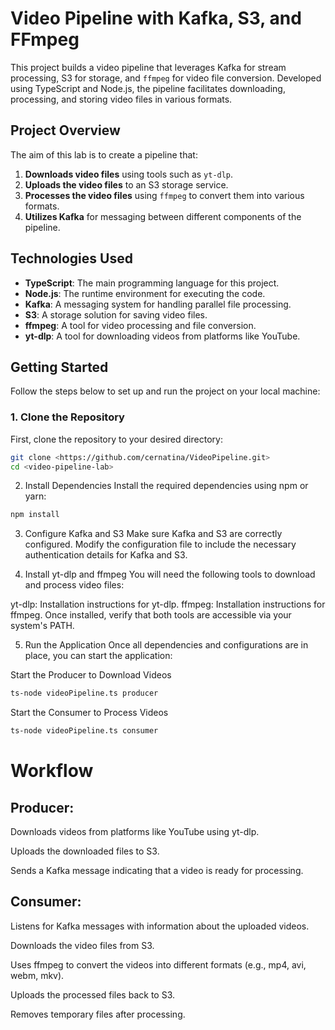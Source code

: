 # Video Pipeline with Kafka, S3, and FFmpeg

This project builds a video pipeline that leverages Kafka for stream processing, S3 for storage, and `ffmpeg` for video file conversion. Developed using TypeScript and Node.js, the pipeline facilitates downloading, processing, and storing video files in various formats.

## Project Overview

The aim of this lab is to create a pipeline that:
1. **Downloads video files** using tools such as `yt-dlp`.
2. **Uploads the video files** to an S3 storage service.
3. **Processes the video files** using `ffmpeg` to convert them into various formats.
4. **Utilizes Kafka** for messaging between different components of the pipeline.

## Technologies Used

- **TypeScript**: The main programming language for this project.
- **Node.js**: The runtime environment for executing the code.
- **Kafka**: A messaging system for handling parallel file processing.
- **S3**: A storage solution for saving video files.
- **ffmpeg**: A tool for video processing and file conversion.
- **yt-dlp**: A tool for downloading videos from platforms like YouTube.

## Getting Started

Follow the steps below to set up and run the project on your local machine:

### 1. Clone the Repository

First, clone the repository to your desired directory:

```bash
git clone <https://github.com/cernatina/VideoPipeline.git>
cd <video-pipeline-lab>
```
2. Install Dependencies
Install the required dependencies using npm or yarn:

```bash
npm install
```

3. Configure Kafka and S3
Make sure Kafka and S3 are correctly configured. Modify the configuration file to include the necessary authentication details for Kafka and S3.

4. Install yt-dlp and ffmpeg
You will need the following tools to download and process video files:

yt-dlp: Installation instructions for yt-dlp.
ffmpeg: Installation instructions for ffmpeg.
Once installed, verify that both tools are accessible via your system's PATH.

5. Run the Application
Once all dependencies and configurations are in place, you can start the application:

Start the Producer to Download Videos
```bash
ts-node videoPipeline.ts producer
```
Start the Consumer to Process Videos
```bash
ts-node videoPipeline.ts consumer
```
# Workflow
## Producer:

Downloads videos from platforms like YouTube using yt-dlp.

Uploads the downloaded files to S3.

Sends a Kafka message indicating that a video is ready for processing.

## Consumer:

Listens for Kafka messages with information about the uploaded videos.

Downloads the video files from S3.

Uses ffmpeg to convert the videos into different formats (e.g., mp4, avi, webm, mkv).

Uploads the processed files back to S3.

Removes temporary files after processing.
